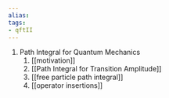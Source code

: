 ```yaml
---
alias:
tags:
- qftII
---
```

1. Path Integral for Quantum Mechanics
    1. [[motivation]]
    2. [[Path Integral for Transition Amplitude]]
    3. [[free particle path integral]]
    4. [[operator insertions]]